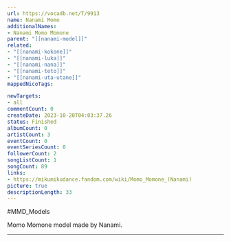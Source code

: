 ```yaml
---
url: https://vocadb.net/T/9913
name: Nanami Momo
additionalNames: 
- Nanami Momo Momone
parent: "[[nanami-model]]"
related:
- "[[nanami-kokone]]"
- "[[nanami-luka]]"
- "[[nanami-nana]]"
- "[[nanami-teto]]"
- "[[nanami-uta-utane]]"
mappedNicoTags:

newTargets:
- all
commentCount: 0
createDate: 2023-10-20T04:03:37.26
status: Finished
albumCount: 0
artistCount: 3
eventCount: 0
eventSeriesCount: 0
followerCount: 2
songListCount: 1
songCount: 89
links: 
- https://mikumikudance.fandom.com/wiki/Momo_Momone_(Nanami)
picture: true
descriptionLength: 33
---
```


#MMD_Models

Momo Momone model made by Nanami.

---

